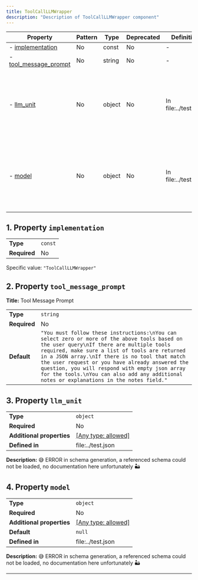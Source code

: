 ```yaml
---
title: ToolCallLLMWrapper
description: "Description of ToolCallLLMWrapper component"
---
```


| Property                                       | Pattern | Type   | Deprecated | Definition           | Title/Description                                                                                             |
| ---------------------------------------------- | ------- | ------ | ---------- | -------------------- | ------------------------------------------------------------------------------------------------------------- |
| - [implementation](#implementation )           | No      | const  | No         | -                    | -                                                                                                             |
| - [tool_message_prompt](#tool_message_prompt ) | No      | string | No         | -                    | Tool Message Prompt                                                                                           |
| - [llm_unit](#llm_unit )                       | No      | object | No         | In file:../test.json | 😅 ERROR in schema generation, a referenced schema could not be loaded, no documentation here unfortunately 🏜️ |
| - [model](#model )                             | No      | object | No         | In file:../test.json | 😅 ERROR in schema generation, a referenced schema could not be loaded, no documentation here unfortunately 🏜️ |

## <a name="implementation"></a>1. Property `implementation`

|              |         |
| ------------ | ------- |
| **Type**     | `const` |
| **Required** | No      |

Specific value: `"ToolCallLLMWrapper"`

## <a name="tool_message_prompt"></a>2. Property `tool_message_prompt`

**Title:** Tool Message Prompt

|              |                                                                                                                                                                                                                                                                                                                                                                                                                                             |
| ------------ | ------------------------------------------------------------------------------------------------------------------------------------------------------------------------------------------------------------------------------------------------------------------------------------------------------------------------------------------------------------------------------------------------------------------------------------------- |
| **Type**     | `string`                                                                                                                                                                                                                                                                                                                                                                                                                                    |
| **Required** | No                                                                                                                                                                                                                                                                                                                                                                                                                                          |
| **Default**  | `"You must follow these instructions:\nYou can select zero or more of the above tools based on the user query\nIf there are multiple tools required, make sure a list of tools are returned in a JSON array.\nIf there is no tool that match the user request or you have already answered the question, you will respond with empty json array for the tools.\nYou can also add any additional notes or explanations in the notes field."` |

## <a name="llm_unit"></a>3. Property `llm_unit`

|                           |                                                                           |
| ------------------------- | ------------------------------------------------------------------------- |
| **Type**                  | `object`                                                                  |
| **Required**              | No                                                                        |
| **Additional properties** | [[Any type: allowed]](# "Additional Properties of any type are allowed.") |
| **Defined in**            | file:../test.json                                                         |

**Description:** 😅 ERROR in schema generation, a referenced schema could not be loaded, no documentation here unfortunately 🏜️

## <a name="model"></a>4. Property `model`

|                           |                                                                           |
| ------------------------- | ------------------------------------------------------------------------- |
| **Type**                  | `object`                                                                  |
| **Required**              | No                                                                        |
| **Additional properties** | [[Any type: allowed]](# "Additional Properties of any type are allowed.") |
| **Default**               | `null`                                                                    |
| **Defined in**            | file:../test.json                                                         |

**Description:** 😅 ERROR in schema generation, a referenced schema could not be loaded, no documentation here unfortunately 🏜️

----------------------------------------------------------------------------------------------------------------------------
